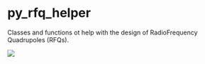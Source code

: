 # py_rfq_helper
Classes and functions ot help with the design of RadioFrequency Quadrupoles (RFQs).

![](3-second-rfq-loop.gif)
